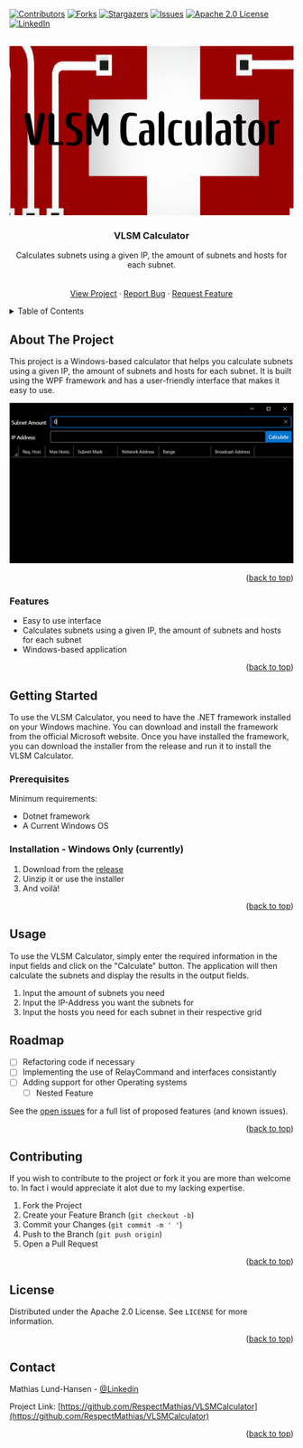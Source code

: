 <a name="readme-top"></a>

[![Contributors][contributors-shield]][contributors-url]
[![Forks][forks-shield]][forks-url]
[![Stargazers][stars-shield]][stars-url]
[![Issues][issues-shield]][issues-url]
[![Apache 2.0 License][license-shield]][license-url]
[![LinkedIn][linkedin-shield]][linkedin-url]



<!-- PROJECT LOGO -->
<br />
<div align="center">
  <a href="https://github.com/RespectMathias/VLSMCalculator">
    <img src="images/logo.png" alt="Logo" width="700" height="300">
  </a>

<h3 align="center">VLSM Calculator</h3>

  <p align="center">
    Calculates subnets using a given IP, the amount of subnets and hosts for each subnet.
    <br />
    <br />
    <br />
    <a href="https://github.com/RespectMathias/VLSMCalculator">View Project</a>
    ·
    <a href="https://github.com/RespectMathias/VLSMCalculator/issues">Report Bug</a>
    ·
    <a href="https://github.com/RespectMathias/VLSMCalculator/issues">Request Feature</a>
  </p>
</div>



<!-- TABLE OF CONTENTS -->
<details>
  <summary>Table of Contents</summary>
  <ol>
    <li>
      <a href="#about-the-project">About The Project</a>
      <ul>
        <li><a href="#built-with">Built With</a></li>
      </ul>
    </li>
    <li>
      <a href="#getting-started">Getting Started</a>
      <ul>
        <li><a href="#prerequisites">Prerequisites</a></li>
        <li><a href="#installation">Installation</a></li>
      </ul>
    </li>
    <li><a href="#usage">Usage</a></li>
    <li><a href="#roadmap">Roadmap</a></li>
    <li><a href="#contributing">Contributing</a></li>
    <li><a href="#license">License</a></li>
    <li><a href="#contact">Contact</a></li>
    <li><a href="#acknowledgments">Acknowledgments</a></li>
  </ol>
</details>



<!-- ABOUT THE PROJECT -->
## About The Project

This project is a Windows-based calculator that helps you calculate subnets using a given IP, the amount of subnets and hosts for each subnet. It is built using the WPF framework and has a user-friendly interface that makes it easy to use.

![Usage GIF](images/usage.gif)

<p align="right">(<a href="#readme-top">back to top</a>)</p>



### Features

* Easy to use interface
* Calculates subnets using a given IP, the amount of subnets and hosts for each subnet
* Windows-based application

<p align="right">(<a href="#readme-top">back to top</a>)</p>



<!-- GETTING STARTED -->
## Getting Started

To use the VLSM Calculator, you need to have the .NET framework installed on your Windows machine. You can download and install the framework from the official Microsoft website. Once you have installed the framework, you can download the installer from the release and run it to install the VLSM Calculator.


### Prerequisites

Minimum requirements:
* Dotnet framework
* A Current Windows OS

### Installation - Windows Only (currently)

1. Download from the [release](https://github.com/RespectMathias/VLSMCalculator/releases/)
2. Uinzip it or use the installer
3. And voilà!

<p align="right">(<a href="#readme-top">back to top</a>)</p>



<!-- USAGE EXAMPLES -->
## Usage

To use the VLSM Calculator, simply enter the required information in the input fields and click on the "Calculate" button. The application will then calculate the subnets and display the results in the output fields.

1. Input the amount of subnets you need
2. Input the IP-Address you want the subnets for
3. Input the hosts you need for each subnet in their respective grid



<!-- ROADMAP -->
## Roadmap

- [ ] Refactoring code if necessary
- [ ] Implementing the use of RelayCommand and interfaces consistantly
- [ ] Adding support for other Operating systems
    - [ ] Nested Feature

See the [open issues](https://github.com/RespectMathias/VLSMCalculator/issues) for a full list of proposed features (and known issues).

<p align="right">(<a href="#readme-top">back to top</a>)</p>



<!-- CONTRIBUTING -->
## Contributing

If you wish to contribute to the project or fork it you are more than welcome to. In fact i would appreciate it alot due to my lacking expertise.


1. Fork the Project
2. Create your Feature Branch (`git checkout -b`)
3. Commit your Changes (`git commit -m ' '`)
4. Push to the Branch (`git push origin`)
5. Open a Pull Request

<p align="right">(<a href="#readme-top">back to top</a>)</p>



<!-- LICENSE -->
## License

Distributed under the Apache 2.0 License. See `LICENSE` for more information.

<p align="right">(<a href="#readme-top">back to top</a>)</p>



<!-- CONTACT -->
## Contact

Mathias Lund-Hansen - [@Linkedin](https://www.linkedin.com/in/mathias-lund-hansen-776800264/)

Project Link: [https://github.com/RespectMathias/VLSMCalculator](https://github.com/RespectMathias/VLSMCalculator)

<p align="right">(<a href="#readme-top">back to top</a>)</p>



<!-- MARKDOWN LINKS & IMAGES -->
[contributors-shield]: https://img.shields.io/github/contributors/RespectMathias/VLSMCalculator.svg?style=for-the-badge
[contributors-url]: https://github.com/RespectMathias/VLSMCalculator/graphs/contributors
[forks-shield]: https://img.shields.io/github/forks/RespectMathias/VLSMCalculator.svg?style=for-the-badge
[forks-url]: https://github.com/RespectMathias/VLSMCalculator/network/members
[stars-shield]: https://img.shields.io/github/stars/RespectMathias/VLSMCalculator.svg?style=for-the-badge
[stars-url]: https://github.com/RespectMathias/VLSMCalculator/stargazers
[issues-shield]: https://img.shields.io/github/issues/RespectMathias/VLSMCalculator.svg?style=for-the-badge
[issues-url]: https://github.com/RespectMathias/VLSMCalculator/issues
[license-shield]: https://img.shields.io/github/license/RespectMathias/VLSMCalculator.svg?style=for-the-badge
[license-url]: https://github.com/RespectMathias/VLSMCalculator/blob/master/LICENSE
[linkedin-shield]: https://img.shields.io/badge/-LinkedIn-black.svg?style=for-the-badge&logo=linkedin&colorB=555
[linkedin-url]: https://www.linkedin.com/in/mathias-lund-hansen-776800264/

